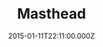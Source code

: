 ---
title: "Masthead"
published: true
date: 2015-01-11T22:11:00.000Z
page_category: about
include_content: masthead.html
---